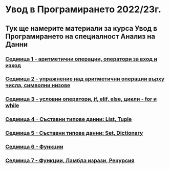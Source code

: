 # Увод в Програмирането 2022/23г.

## Тук ще намерите материали за курса Увод в Програмирането на специалност Анализ на Данни 

### [Седмица 1 - аритметични операции, оператори за вход и изход](https://github.com/Kaisiq/UP-Students/blob/main/week1/week1_code.py)
### [Седмица 2 - упражнение над аритметични операции върху числа, символни низове](https://github.com/Kaisiq/UP-Students/tree/main/week2)
### [Седмица 3 - условни оператори, if, elif, else, цикли - for и while](https://github.com/Kaisiq/UP-Students/tree/main/week3)
### [Седмица 4 - Съставни типове данни: List, Tuple](https://github.com/Kaisiq/UP-Students/tree/main/week4)
### [Седмица 5 - Съставни типове данни: Set, Dictionary](https://github.com/Kaisiq/UP-Students/tree/main/week5)
### [Седмица 6 - Функции](https://github.com/Kaisiq/UP-Students/tree/main/week6)
### [Седмица 7 - Функции, Ламбда изрази, Рекурсия](https://github.com/Kaisiq/UP-Students/tree/main/week7)